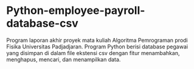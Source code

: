 # Python-employee-payroll-database-csv
Program laporan akhir proyek mata kuliah Algoritma Pemrograman prodi Fisika Universitas Padjadjaran. Program Python berisi database pegawai yang disimpan di dalam file ekstensi csv dengan fitur menambahkan, menghapus, mencari, dan menampilkan data.
